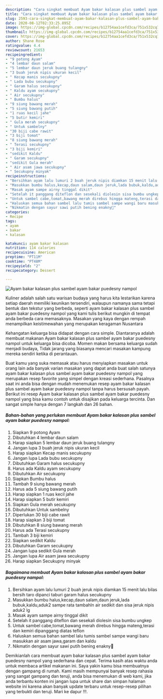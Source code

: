```yaml
---
description: "Cara singkat membuat Ayam bakar kalasan plus sambel ayam bakar puedesny nampol Sempurna"
title: "Cara singkat membuat Ayam bakar kalasan plus sambel ayam bakar puedesny nampol Sempurna"
slug: 2593-cara-singkat-membuat-ayam-bakar-kalasan-plus-sambel-ayam-bakar-puedesny-nampol-sempurna
date: 2020-08-12T02:33:25.895Z
image: https://img-global.cpcdn.com/recipes/b12754aa1cefd3ca/751x532cq70/ayam-bakar-kalasan-plus-sambel-ayam-bakar-puedesny-nampol-foto-resep-utama.jpg
thumbnail: https://img-global.cpcdn.com/recipes/b12754aa1cefd3ca/751x532cq70/ayam-bakar-kalasan-plus-sambel-ayam-bakar-puedesny-nampol-foto-resep-utama.jpg
cover: https://img-global.cpcdn.com/recipes/b12754aa1cefd3ca/751x532cq70/ayam-bakar-kalasan-plus-sambel-ayam-bakar-puedesny-nampol-foto-resep-utama.jpg
author: Shane Rose
ratingvalue: 4.4
reviewcount: 21653
recipeingredient:
- "9 potong Ayam"
- "4 lembar daun salam"
- "5 lembar daun jeruk buang tulangny"
- "3 buah jeruk nipis ukuran kecil"
- " Kecap manis secukupny"
- " Lada bubu secukupny"
- " Garam halus secukupny"
- " Kaldu ayam secukupny"
- " Air secukupny"
- " Bumbu halus"
- "9 siung bawang merah"
- "5 siung bawang putih"
- "1 ruas kecil jahe"
- "5 butir kemiri"
- " Gula merah secukupny"
- " Untuk sambelny"
- "30 biji cabe rawit"
- "3 biji tomat"
- "8 siung bawang merah"
- " Terasi secukupny"
- "3 biji kemiri"
- "sedikit Kaldu"
- " Garam secukupny"
- "sedikit Gula merah"
- " Air asam jawa secukupny"
- " Secukupny minyak"
recipeinstructions:
- "Bersihkan ayam lalu lumuri 2 buah jeruk nipis diamkan 15 menit lalu bilas bersih taro dipanci taburi garam halus secukupny"
- "Masukkan bumbu halus,kecap,daun salam,daun jeruk,lada bubuk,kaldu,aduk2 sampe rata tambahln air sedikit dan sisa jeruk nipis aduk2 lg"
- "Masak ayam sampe airny tinggal dikit"
- "Setelah it panggang diteflon dan sesekali diolesin sisa bumbu ungkep"
- "Untuk sambel cabe,tomat,bawang merah direbus hingga mateng,terasi dan kemiri dipanggang diatas teflon"
- "Haluskan semua bahan sambel lalu tumis sambel sampe wangi baru masukkan air asam jawa,garam dan kaldu"
- "Nikmatin dengan sayur sawi putih bening enakny🤤"
categories:
- Recipe
tags:
- ayam
- bakar
- kalasan

katakunci: ayam bakar kalasan 
nutrition: 114 calories
recipecuisine: American
preptime: "PT11M"
cooktime: "PT48M"
recipeyield: "2"
recipecategory: Dessert

---
```



![Ayam bakar kalasan plus sambel ayam bakar puedesny nampol](https://img-global.cpcdn.com/recipes/b12754aa1cefd3ca/751x532cq70/ayam-bakar-kalasan-plus-sambel-ayam-bakar-puedesny-nampol-foto-resep-utama.jpg)

Kuliner adalah salah satu warisan budaya yang harus kita lestarikan karena setiap daerah memiliki keunikan tersendiri, walaupun namanya sama tetapi bentuk dan tekstur yang berbeda, seperti ayam bakar kalasan plus sambel ayam bakar puedesny nampol yang kami tulis berikut mungkin di tempat anda berbeda cara memasaknya. Masakan yang kaya dengan rempah menampilkan keistimewahan yang merupakan keragaman Nusantara

Kehangatan keluarga bisa didapat dengan cara simple. Diantaranya adalah membuat makanan Ayam bakar kalasan plus sambel ayam bakar puedesny nampol untuk keluarga bisa dicoba. Momen makan bersama keluarga sudah menjadi budaya, Tidak jarang yang biasanya mencari masakan kampung mereka sendiri ketika di perantauan.



Buat kamu yang suka memasak atau harus menyiapkan masakan untuk orang lain ada banyak varian masakan yang dapat anda buat salah satunya ayam bakar kalasan plus sambel ayam bakar puedesny nampol yang merupakan resep favorite yang simpel dengan kreasi sederhana. Pasalnya saat ini anda bisa dengan mudah menemukan resep ayam bakar kalasan plus sambel ayam bakar puedesny nampol tanpa harus bersusah payah.
Berikut ini resep Ayam bakar kalasan plus sambel ayam bakar puedesny nampol yang bisa kamu contoh untuk disajikan pada keluarga tercinta. Dan sangat simple hanya dengan 7 langkah dan 26 bahan.


<!--inarticleads1-->

##### Bahan-bahan yang perlukan membuat Ayam bakar kalasan plus sambel ayam bakar puedesny nampol:

1. Siapkan 9 potong Ayam
1. Dibutuhkan 4 lembar daun salam
1. Harap siapkan 5 lembar daun jeruk buang tulangny
1. Jangan lupa 3 buah jeruk nipis ukuran kecil
1. Harap siapkan  Kecap manis secukupny
1. Jangan lupa  Lada bubu secukupny
1. Dibutuhkan  Garam halus secukupny
1. Harus ada  Kaldu ayam secukupny
1. Dibutuhkan  Air secukupny
1. Siapkan  Bumbu halus
1. Tambah 9 siung bawang merah
1. Harus ada 5 siung bawang putih
1. Harap siapkan 1 ruas kecil jahe
1. Harap siapkan 5 butir kemiri
1. Siapkan  Gula merah secukupny
1. Dibutuhkan  Untuk sambelny
1. Diperlukan 30 biji cabe rawit
1. Harap siapkan 3 biji tomat
1. Dibutuhkan 8 siung bawang merah
1. Harus ada  Terasi secukupny
1. Tambah 3 biji kemiri
1. Siapkan sedikit Kaldu
1. Dibutuhkan  Garam secukupny
1. Jangan lupa sedikit Gula merah
1. Jangan lupa  Air asam jawa secukupny
1. Harap siapkan  Secukupny minyak




<!--inarticleads2-->

##### Bagaimana membuat  Ayam bakar kalasan plus sambel ayam bakar puedesny nampol:

1. Bersihkan ayam lalu lumuri 2 buah jeruk nipis diamkan 15 menit lalu bilas bersih taro dipanci taburi garam halus secukupny
1. Masukkan bumbu halus,kecap,daun salam,daun jeruk,lada bubuk,kaldu,aduk2 sampe rata tambahln air sedikit dan sisa jeruk nipis aduk2 lg
1. Masak ayam sampe airny tinggal dikit
1. Setelah it panggang diteflon dan sesekali diolesin sisa bumbu ungkep
1. Untuk sambel cabe,tomat,bawang merah direbus hingga mateng,terasi dan kemiri dipanggang diatas teflon
1. Haluskan semua bahan sambel lalu tumis sambel sampe wangi baru masukkan air asam jawa,garam dan kaldu
1. Nikmatin dengan sayur sawi putih bening enakny🤤




Demikianlah cara membuat ayam bakar kalasan plus sambel ayam bakar puedesny nampol yang sederhana dan cepat. Terima kasih atas waktu anda untuk membaca artikel makanan ini. Saya yakin kamu bisa membuatnya dengan gampang di rumah. Kami masih mempunyai banyak resep rahasia yang sangat gampang dan teruji, anda bisa menemukan di web kami, jika anda terbantu konten ini jangan lupa untuk share dan simpan halaman website ini karena akan banyak update terbaru untuk resep-resep pilihan yang terbukti dan teruji. Mari ke dapur !!!. 
